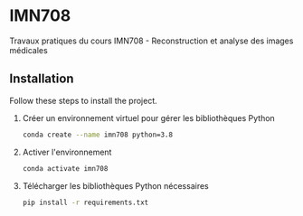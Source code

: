 # IMN708
Travaux pratiques du cours IMN708 - Reconstruction et analyse des images médicales

## Installation

Follow these steps to install the project.

1. Créer un environnement virtuel pour gérer les bibliothèques Python
	```bash
	conda create --name imn708 python=3.8
2. Activer l'environnement
	```bash
	conda activate imn708
3. Télécharger les bibliothèques Python nécessaires
	```bash
	pip install -r requirements.txt

